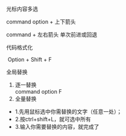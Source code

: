 光标内容多选

command option + 上下箭头

command + 左右箭头 单次前进或回退

代码格式化

​	Option + Shift + F 

全局替换

1. 逐一替换  
   	command option F    
2. 全量替换

- 1.先用鼠标选中你需替换的文字（任意一处）；
- 2.按ctrl+shift+L，就可选中所有
- 3.输入你需要替换的内容，就完成了

